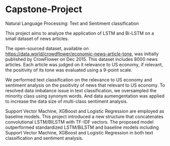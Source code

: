 # Capstone-Project
Natural Language Processing: Text and Sentiment classification

This project aims to analyze the application of LSTM and Bi-LSTM on a small dataset of news articles.

The open-sourced dataset, available on https://data.world/crowdflower/economic-news-article-tone, was initially published by CrowFlower on Dec 2015. This dataset includes 8000 news articles. Each article was judged on it relevance to US economy, if relevant, the positivity of its tone was evaluated using a 9-point scale.

We performed text classification on the relevance to US economy and sentiment analysis on the psoitivity of news that relevant to US economy. To resolved data imbalance issue in text classification, we oversampled the minority class using synonym words. And data aumengentation was applied to increase the data size of multi-class sentiment analysis. 

Support Vector Machine, XGBoost and Logistic Regression are employed as baseline models. This project introduced a new structure that concatenates convolutional LSTM/BILSTM with TF-IDF vectors. The proposed model outperformed standardized LSTM/BiLSTM and baseline models including Support Vector Machine, XGBoost and Logistic Regression in both text classification and sentiment analysis.
